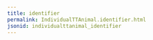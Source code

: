 ```yaml
---
title: identifier
permalink: IndividualTTAnimal.identifier.html
jsonid: individualttanimal_identifier
---
```

